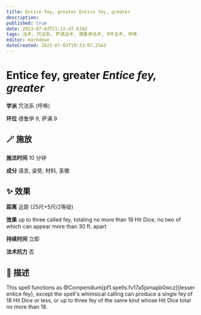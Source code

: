 ```yaml
---
title: Entice fey, greater Entice fey, greater
description: 
published: true
date: 2023-07-03T21:12:47.619Z
tags: 法术, 咒法系, 萨满法术, 德鲁伊法术, 9环法术, 呼唤
editor: markdown
dateCreated: 2023-07-03T19:33:07.254Z
---
```


# **Entice fey, greater** *Entice fey, greater*

**学派** 咒法系 (呼唤) 

**环位** 德鲁伊 9, 萨满 9

## 🪄 施放

**施法时间** 10 分钟

**成分** 语言, 姿势, 材料, 圣徽

## ✨ 效果  

**距离** 近距 (25尺+5尺/2等级) 

**效果** up to three called fey, totaling no more than 18 Hit Dice, no two of which can appear more than 30 ft. apart 

**持续时间** 立即 

**法术抗力** 否

## 📖 描述

This spell functions as @Compendium[pf1.spells.fv17a5jsmapb0wcz]{lesser entice fey}, except the spell's whimsical calling can produce a single fey of 18 Hit Dice or less, or up to three fey of the same kind whose Hit Dice total no more than 18.
    